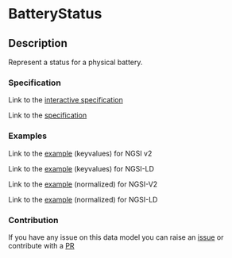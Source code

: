 # BatteryStatus

## Description 

Represent a status for a physical battery.
### Specification

Link to the [interactive specification](https://swagger.lab.fiware.org/?url=https://smart-data-models.github.io/dataModel.Battery/BatteryStatus/swagger.yaml)

Link to the [specification](https://github.com/smart-data-models/dataModel.Battery/blob/master/BatteryStatus/doc/spec.md)
### Examples

Link to the [example](https://smart-data-models.github.io/dataModel.Battery/BatteryStatus/examples/example.json) (keyvalues) for NGSI v2

Link to the [example](https://smart-data-models.github.io/dataModel.Battery/BatteryStatus/examples/example.jsonld) (keyvalues) for NGSI-LD

Link to the [example](https://smart-data-models.github.io/dataModel.Battery/BatteryStatus/examples/example-normalized.json) (normalized) for NGSI-V2

Link to the [example](https://smart-data-models.github.io/dataModel.Battery/BatteryStatus/examples/example-normalized.jsonld) (normalized) for NGSI-LD
### Contribution

 If you have any issue on this data model you can raise an [issue](https://github.com/smart-data-models/dataModel.Battery/issues)  or contribute with a [PR](https://github.com/smart-data-models/dataModel.Battery/pulls)